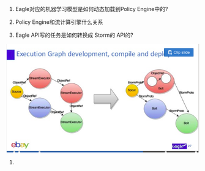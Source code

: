 1. Eagle对应的机器学习模型是如何动态加载到Policy Engine中的?
2. Policy Engine和流计算引擎什么关系



1. Eagle API写的任务是如何转换成 Storm的 API的?

![](/assets/import.png)

1. 


